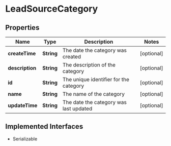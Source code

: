 

# LeadSourceCategory


## Properties

| Name | Type | Description | Notes |
|------------ | ------------- | ------------- | -------------|
|**createTime** | **String** | The date the category was created |  [optional] |
|**description** | **String** | The description of the category |  [optional] |
|**id** | **String** | The unique identifier for the category |  [optional] |
|**name** | **String** | The name of the category |  [optional] |
|**updateTime** | **String** | The date the category was last updated |  [optional] |


## Implemented Interfaces

* Serializable

